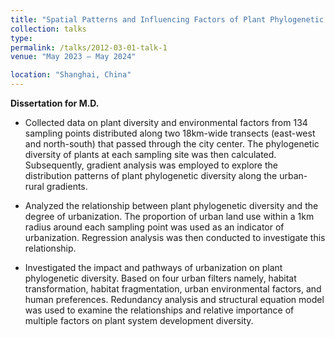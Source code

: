 ```yaml
---
title: "Spatial Patterns and Influencing Factors of Plant Phylogenetic Diversity along Urban-Rural Gradients in Shanghai, China"
collection: talks
type: 
permalink: /talks/2012-03-01-talk-1
venue: "May 2023 – May 2024"

location: "Shanghai, China"
---
```


**Dissertation for M.D.**

  * Collected data on plant diversity and environmental factors from 134 sampling points distributed along two 18km-wide transects (east-west and north-south) that passed through the city center. The phylogenetic diversity of plants at each sampling site was then calculated. Subsequently, gradient analysis was employed to explore the distribution patterns of plant phylogenetic diversity along the urban-rural gradients.

 
  * Analyzed the relationship between plant phylogenetic diversity and the degree of urbanization. The proportion of urban land use within a 1km radius around each sampling point was used as an indicator of urbanization. Regression analysis was then conducted to investigate this relationship.

 
  * Investigated the impact and pathways of urbanization on plant phylogenetic diversity. Based on four urban filters namely, habitat transformation, habitat fragmentation, urban environmental factors, and human preferences. Redundancy analysis and structural equation model was used to examine the relationships and relative importance of multiple factors on plant system development diversity.


 

